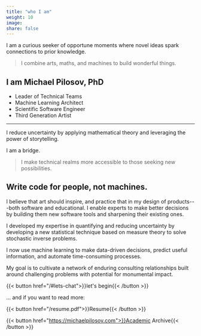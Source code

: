 ```yaml
---
title: "who I am"
weight: 10
image:
share: false
---
```


I am a curious seeker of opportune moments where novel ideas spark connections to prior knowledge.

> I combine arts, maths, and machines to build wonderful things.

## I am **Michael Pilosov, PhD**  
- Leader of Technical Teams
- Machine Learning Architect
- Scientific Software Engineer
- Third Generation Artist


-----


I reduce uncertainty by applying mathematical theory and leveraging the power of storytelling.

I am a bridge.

> I make technical realms more accessible to those seeking new possibilities.

## Write code for people, not machines.

I believe that art should inspire, and practice that in my design of products---both software and educational.
I enable experts to make better decisions by building them new software tools and sharpening their existing ones.

I developed my expertise in quantifying and reducing uncertainty by developing a new statistical technique based on measure theory to solve stochastic inverse problems.

I now use machine learning to make data-driven decisions, predict useful information, and automate time-consuming processes.


My goal is to cultivate a network of enduring consulting relationships built around challenging problems with potential for monumental impact.

{{< button href="/#lets-chat">}}let's begin{{< /button >}}
<br>

... and if you want to read more:

{{< button href="/resume.pdf">}}Resume{{< /button >}}

{{< button href="https://michaelpilosov.com">}}Academic Archive{{< /button >}}

